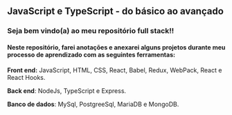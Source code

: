 ## JavaScript e TypeScript - do básico ao avançado 
### Seja bem vindo(a) ao meu repositório full stack!!

#### Neste repositório, farei anotações e anexarei alguns projetos durante meu processo de aprendizado com as seguintes ferramentas:


__Front end:__ JavaScript, HTML, CSS, React, Babel, Redux, WebPack, React e React Hooks.

__Back end__: NodeJs, TypeScript e Express.

__Banco de dados__: MySql, PostgreeSql, MariaDB e MongoDB.

